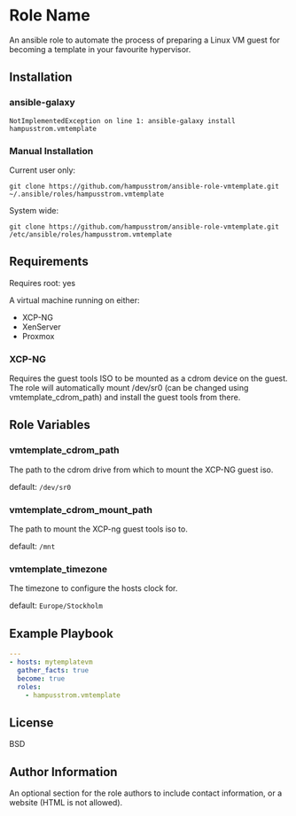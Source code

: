 # Role Name


An ansible role to automate the process of preparing a Linux VM guest for becoming a template in your favourite hypervisor.

## Installation
### ansible-galaxy
```
NotImplementedException on line 1: ansible-galaxy install hampusstrom.vmtemplate
```

### Manual Installation
Current user only:
```
git clone https://github.com/hampusstrom/ansible-role-vmtemplate.git ~/.ansible/roles/hampusstrom.vmtemplate
```
System wide:
```
git clone https://github.com/hampusstrom/ansible-role-vmtemplate.git /etc/ansible/roles/hampusstrom.vmtemplate
```


## Requirements

Requires root: yes

A virtual machine running on either:
* XCP-NG
* XenServer
* Proxmox

### XCP-NG
Requires the guest tools ISO to be mounted as a cdrom device on the guest.
The role will automatically mount /dev/sr0 (can be changed using vmtemplate_cdrom_path) and install the guest tools from there.

## Role Variables

### vmtemplate_cdrom_path
The path to the cdrom drive from which to mount the XCP-NG guest iso.

default: `/dev/sr0`

### vmtemplate_cdrom_mount_path
The path to mount the XCP-ng guest tools iso to.

default: `/mnt`

### vmtemplate_timezone
The timezone to configure the hosts clock for.

default: `Europe/Stockholm`


## Example Playbook

```yaml
---
- hosts: mytemplatevm
  gather_facts: true
  become: true
  roles:
    - hampusstrom.vmtemplate
```
License
-------

BSD

Author Information
------------------

An optional section for the role authors to include contact information, or a website (HTML is not allowed).
